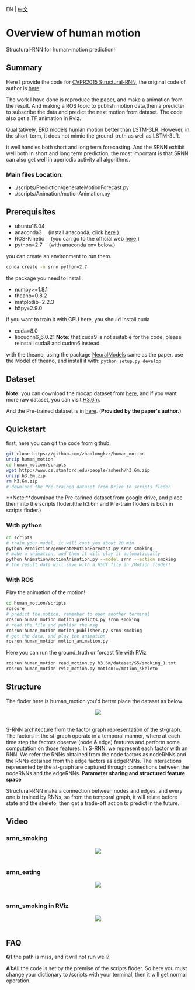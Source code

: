 EN | [中文](https://github.com/zhaolongkzz/human_motion/blob/master/README_CN.md)

# Overview of human motion
Structural-RNN for human-motion prediction!

## Summary
Here I provide the code for [CVPR2015 Structural-RNN](https://arxiv.org/pdf/1511.05298.pdf), the original code of author is [here](http://asheshjain.org/srnn/).

The work I have done is reproduce the paper, and make a animation from the result. And making a ROS topic to publish motion data,then a predicter to subscribe the data and predict the next motion from dataset. The code also get a TF animation in Rviz.

Qualitatively, ERD models human motion better than LSTM-3LR. However, in the short-term, it does not mimic the ground-truth as well as LSTM-3LR.

it well handles both short and long term forecasting. And the SRNN exhibit well both in short and long term prediction, the most important is that SRNN can also get well in aperiodic activity all algorithms.

### Main files Location:
- ./scripts/Prediction/generateMotionForecast.py
- ./scripts/Animation/motionAnimation.py

## Prerequisites
- ubuntu16.04
- anaconda3
  &ensp;&ensp;(install anaconda, click [here](http://docs.anaconda.com/anaconda/install/linux/).)
- ROS-Kinetic
  &ensp;&ensp;(you can go to the official web [here](http://wiki.ros.org/kinetic/Installation/Ubuntu).)
- python=2.7
  &ensp;&ensp;(with anaconda env below.)

you can create an environment to run them.

```bash
conda create -n srnn python=2.7
```

the package you need to install:
- numpy>=1.8.1
- theano=0.8.2
- matplotlib=2.2.3
- h5py=2.9.0

if you want to train it with GPU here, you should install cuda
- cuda=8.0
- libcudnn6_6.0.21
**Note:** that cuda9 is not suitable for the code, please reinstall cuda8 and cudnn6 instead.

with the theano, using the package [NeuralModels](https://github.com/asheshjain399/NeuralModels) same as the paper.
use the Model of theano, and install it with:
```python setup.py develop```

## Dataset
**Note:** you can download the mocap dataset from [here](http://www.cs.stanford.edu/people/ashesh/h3.6m.zip), and if you want more raw dataset, you can visit [H3.6m](http://vision.imar.ro/human3.6m/description.php).

And the Pre-trained dataset is in [here](https://drive.google.com/drive/folders/0B7lfjqylzqmMZlI3TUNUUEFQMXc).
(**Provided by the paper's author.**)

## Quickstart

first, here you can git the code from github:
```bash
git clone https://github.com/zhaolongkzz/human_motion
unzip human_motion
cd human_motion/scripts
wget http://www.cs.stanford.edu/people/ashesh/h3.6m.zip
unzip h3.6m.zip
rm h3.6m.zip
# download the Pre-trained dataset from Drive to scripts floder
```

**Note:**download the Pre-tarined dataset from google drive, and place them into the scripts floder.(the h3.6m and Pre-train floders is both in scripts floder.)


### With python
```bash
cd scripts
# train your model, it will cost you about 20 min
python Prediction/generateMotionForecast.py srnn smoking
# make a animation, and then it will play it automaticcally
python Animation/motionAnimation.py --model srnn --action smoking
# the result data will save with a h5df file in /Motion floder!
```

### With ROS

Play the animation of the motion!
```bash
cd human_motion/scripts
roscore
# predict the motion, remember to open another terminal
rosrun human_motion motion_predicts.py srnn smoking
# read the file and publish the msg
rosrun human_motion motion_publisher.py srnn smoking
# get the data, and play the animation
rosrun human_motion motion_animation.py
```

Here you can run the ground_truth or forcast file with RViz
```bash
rosrun human_motion read_motion.py h3.6m/dataset/S5/smoking_1.txt
rosrun human_motion rviz_motion.py motion:=/motion_skeleto
```

## Structure
The floder here is human\_motion.you'd better place the dataset as below.

<p align="center">
  <img src="https://github.com/zhaolongkzz/human_motion/blob/master/images/Tree.png"><br><br>
</p>

S-RNN architecture from the factor graph representation of the st-graph. The factors in the st-graph operate in a temporal manner, where at each time step the factors observe (node & edge) features and perform some computation on those features. In S-RNN, we represent each factor with an RNN. We refer the RNNs obtained from the node factors as nodeRNNs and the RNNs obtained from the edge factors as edgeRNNs. The interactions represented by the st-graph are captured through connections between the nodeRNNs and the edgeRNNs.
**Parameter sharing and structured feature space**

Structural-RNN make a connection between nodes and edges, and every one is trained by RNNs, so from the temporal graph, it will relate before state and the skeleto, then get a trade-off action to predict in the future.

## Video
### srnn_smoking
<p align="center">
  <img src="https://github.com/zhaolongkzz/human_motion/blob/master/images/srnn_smoking.gif"><br><br>
</p>

### srnn_eating
<p align="center">
  <img src="https://github.com/zhaolongkzz/human_motion/blob/master/images/srnn_eating.gif"><br><br>
</p>

### srnn_smoking in RViz
<p align="center">
  <img src="https://github.com/zhaolongkzz/human_motion/blob/master/images/rviz.gif"><br><br>
</p>

## FAQ
**Q1**.the path is miss, and it will not run well?

**A1**:All the code is set by the premise of the scripts floder. So here you must change your dictionary to /scripts with your terminal, then it will get normal operation.

